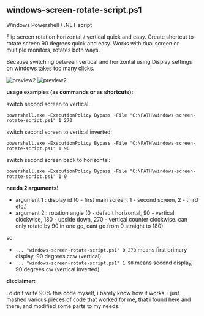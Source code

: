 ## windows-screen-rotate-script.ps1

Windows Powershell / .NET script

Flip screen rotation horizontal / vertical quick and easy. Create shortcut to rotate screen 90 degrees quick and easy. Works with dual screen or multiple monitors, rotates both ways. 

Because switching between vertical and horizontal using Display settings on windows takes too many clicks.




![preview2](https://support.content.office.net/en-us/media/96e92630-bbfe-4292-bbfc-fbb4a4908c8e.png)
![preview2](https://www.tenforums.com/attachments/tutorials/268002d1582491524-how-change-display-orientation-windows-10-a-display_orientation.png)





**usage examples (as commands or as shortcuts):**

switch second screen to vertical:

`powershell.exe -ExecutionPolicy Bypass -File "C:\PATH\windows-screen-rotate-script.ps1" 1 270`

switch second screen to vertical inverted:

`powershell.exe -ExecutionPolicy Bypass -File "C:\PATH\windows-screen-rotate-script.ps1" 1 90`

switch second screen back to horizontal:

`powershell.exe -ExecutionPolicy Bypass -File "C:\PATH\windows-screen-rotate-script.ps1" 1 0`



**needs 2 arguments!**
- argument 1 : display id (0 - first main screen, 1 - second screen, 2 - third etc.)
- argument 2 : rotation angle (0 - default horizontal, 90 - vertical clockwise, 180 - upside down, 270 - vertical counter clockwise. can only rotate by 90 in one go, cant go from 0 straight to 180)

so:

- `... "windows-screen-rotate-script.ps1" 0 270` means first primary display, 90 degrees ccw (vertical)
- `... "windows-screen-rotate-script.ps1" 1 90`  means second display, 90 degrees cw (vertical inverted)




**disclaimer:**

i didn't write 90% this code myself, i barely know how it works. i just mashed various pieces of code that worked for me, that i found here and there, and modified some parts to my needs.
